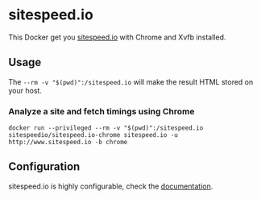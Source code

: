 # sitespeed.io

This Docker get you [sitespeed.io](http://www.sitespeed.io) with Chrome and Xvfb installed.

## Usage

The ```--rm -v "$(pwd)":/sitespeed.io``` will make the result HTML stored on your host.

### Analyze a site and fetch timings using Chrome
```
docker run --privileged --rm -v "$(pwd)":/sitespeed.io sitespeedio/sitespeed.io-chrome sitespeed.io -u http://www.sitespeed.io -b chrome
```

## Configuration
sitespeed.io is highly configurable, check the [documentation](http://www.sitespeed.io/documentation).
